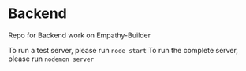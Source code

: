 # Backend
Repo for Backend work on Empathy-Builder

To run a test server, please run `node start`
To run the complete server, please run `nodemon server`